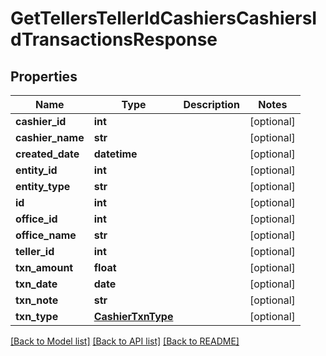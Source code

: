 # GetTellersTellerIdCashiersCashiersIdTransactionsResponse

## Properties
Name | Type | Description | Notes
------------ | ------------- | ------------- | -------------
**cashier_id** | **int** |  | [optional] 
**cashier_name** | **str** |  | [optional] 
**created_date** | **datetime** |  | [optional] 
**entity_id** | **int** |  | [optional] 
**entity_type** | **str** |  | [optional] 
**id** | **int** |  | [optional] 
**office_id** | **int** |  | [optional] 
**office_name** | **str** |  | [optional] 
**teller_id** | **int** |  | [optional] 
**txn_amount** | **float** |  | [optional] 
**txn_date** | **date** |  | [optional] 
**txn_note** | **str** |  | [optional] 
**txn_type** | [**CashierTxnType**](CashierTxnType.md) |  | [optional] 

[[Back to Model list]](../README.md#documentation-for-models) [[Back to API list]](../README.md#documentation-for-api-endpoints) [[Back to README]](../README.md)

